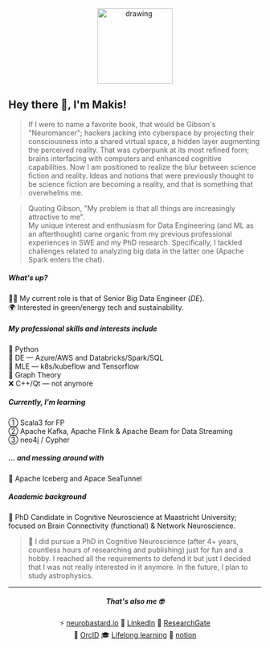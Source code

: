 <div align="center">
<img src="https://user-images.githubusercontent.com/99727/190627387-f4197eb7-565f-4adf-9fd1-8f67649ce839.png" alt="drawing" width="150" alt="create with Stability Diffusion"/>
</div>

## Hey there 👋, I'm Makis!

> If I were to name a favorite book, that would be Gibson's "Neuromancer"; hackers jacking into cyberspace by projecting their consciousness into a shared virtual space, a hidden layer augmenting the perceived reality. That was cyberpunk at its most refined form; brains interfacing with computers and enhanced cognitive capabilities. Now I am positioned to realize the blur between science fiction and reality. Ideas and notions that were previously thought to be science fiction are becoming a reality, and that is something that overwhelms me.

> Quoting Gibson, "My problem is that all things are increasingly attractive to me". <br/>
> My unique interest and enthusiasm for Data Engineering (and ML as an afterthought) came organic from my previous professional experiences in SWE and my PhD research. Specifically, I tackled challenges related to analyzing big data in the latter one (Apache Spark enters the chat).

##### What's up?
👨‍💻 My current role is that of Senior Big Data Engineer (*DE*). <br />
🌍 Interested in green/energy tech and sustainability.


##### My professional skills and interests include
🐍 Python <br />
🌊 DE — Azure/AWS and Databricks/Spark/SQL <br />
🤖 MLE — k8s/kubeflow and Tensorflow <br />
🎯 Graph Theory <br />
❌ C++/Qt — not anymore


##### Currently, I'm learning
① Scala3 for FP <br />
② Apache Kafka, Apache Flink & Apache Beam for Data Streaming <br/>
③ neo4j / Cypher


##### ... and messing around with
🧊 Apache Iceberg and Apace SeaTunnel


##### Academic background
🧠 PhD Candidate in Cognitive Neuroscience at Maastricht University; focused on Brain Connectivity (functional) & Network Neuroscience.
> 💁 I did pursue a PhD in Cognitive Neuroscience (after 4+ years, countless hours of researching and publishing) just for fun and a hobby. I reached all the requirements to defend it but just I decided that I was not really interested in it anymore. In the future, I plan to study astrophysics.

---

<div align="center">

##### That's also me 🤓
  
⚡ [neurobastard.io](https://neurobastard.io) 
💬 [LinkedIn](https://www.linkedin.com/in/makism/)
🌱 [ResearchGate](https://researchgate.net/profile/Avraam_Marimpis) <br/>
🔭 [OrcID](https://orcid.org/0000-0003-1551-9940) 
🎓 [Lifelong learning](https://github.com/makism/lifelong-learning)
📓 [notion](https://www.notion.so/makism)

</div>
